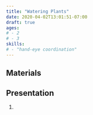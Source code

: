 ```yaml
---
title: "Watering Plants"
date: 2020-04-02T13:01:51-07:00
draft: true
ages:
# - 2
# - 3
skills:
# - "hand-eye coordination"
---
```


## Materials

## Presentation

1. 
